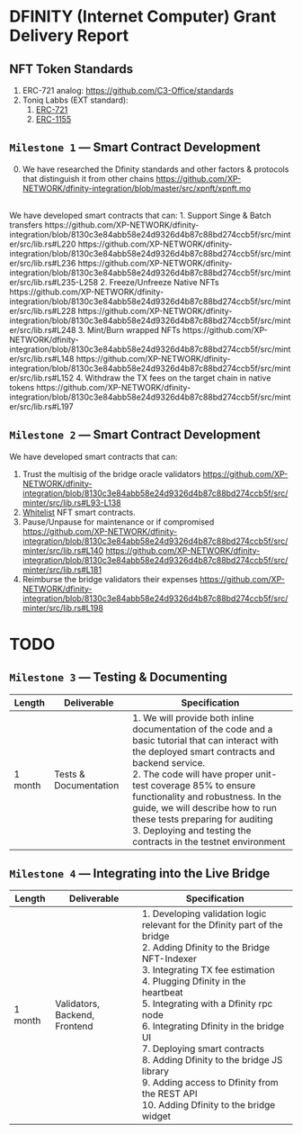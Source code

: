 # DFINITY (Internet Computer) Grant Delivery Report

## NFT Token Standards

1. ERC-721 analog: https://github.com/C3-Office/standards
2. Toniq Labbs (EXT standard): 
   1. [ERC-721](https://github.com/Toniq-Labs/extendable-token/blob/main/examples/erc721.mo)
   2. [ERC-1155](https://github.com/Toniq-Labs/extendable-token)

## `Milestone 1` — Smart Contract Development
0. We have researched the Dfinity standards and other factors & protocols that distinguish it from other chains
https://github.com/XP-NETWORK/dfinity-integration/blob/master/src/xpnft/xpnft.mo
<br/>
We have developed smart contracts that can:  1. Support Singe & Batch transfers
https://github.com/XP-NETWORK/dfinity-integration/blob/8130c3e84abb58e24d9326d4b87c88bd274ccb5f/src/minter/src/lib.rs#L220
https://github.com/XP-NETWORK/dfinity-integration/blob/8130c3e84abb58e24d9326d4b87c88bd274ccb5f/src/minter/src/lib.rs#L236
https://github.com/XP-NETWORK/dfinity-integration/blob/8130c3e84abb58e24d9326d4b87c88bd274ccb5f/src/minter/src/lib.rs#L235-L258
2. Freeze/Unfreeze Native NFTs
https://github.com/XP-NETWORK/dfinity-integration/blob/8130c3e84abb58e24d9326d4b87c88bd274ccb5f/src/minter/src/lib.rs#L228
https://github.com/XP-NETWORK/dfinity-integration/blob/8130c3e84abb58e24d9326d4b87c88bd274ccb5f/src/minter/src/lib.rs#L248
3. Mint/Burn wrapped NFTs
https://github.com/XP-NETWORK/dfinity-integration/blob/8130c3e84abb58e24d9326d4b87c88bd274ccb5f/src/minter/src/lib.rs#L148
https://github.com/XP-NETWORK/dfinity-integration/blob/8130c3e84abb58e24d9326d4b87c88bd274ccb5f/src/minter/src/lib.rs#L152
4. Withdraw the TX fees on the target chain in native tokens
https://github.com/XP-NETWORK/dfinity-integration/blob/8130c3e84abb58e24d9326d4b87c88bd274ccb5f/src/minter/src/lib.rs#L197

## `Milestone 2` — Smart Contract Development
We have developed smart contracts that can:
1. Trust the multisig of the bridge oracle validators
https://github.com/XP-NETWORK/dfinity-integration/blob/8130c3e84abb58e24d9326d4b87c88bd274ccb5f/src/minter/src/lib.rs#L93-L138
2. [Whitelist](https://github.com/XP-NETWORK/dfinity-integration/search?q=whitelist) NFT smart contracts.
3. Pause/Unpause for maintenance or if compromised
https://github.com/XP-NETWORK/dfinity-integration/blob/8130c3e84abb58e24d9326d4b87c88bd274ccb5f/src/minter/src/lib.rs#L140
https://github.com/XP-NETWORK/dfinity-integration/blob/8130c3e84abb58e24d9326d4b87c88bd274ccb5f/src/minter/src/lib.rs#L181
4. Reimburse the bridge validators their expenses
https://github.com/XP-NETWORK/dfinity-integration/blob/8130c3e84abb58e24d9326d4b87c88bd274ccb5f/src/minter/src/lib.rs#L198


# TODO

## `Milestone 3` — Testing & Documenting

| Length | Deliverable | Specification |
|-|-|-|
| 1 month | Tests & Documentation | 1. We will provide both inline documentation of the code and a basic tutorial that can interact with the deployed smart contracts and backend service.<br/>2. The code will have proper unit-test coverage 85% to ensure functionality and robustness. In the guide, we will describe how to run these tests preparing for auditing<br/>3. Deploying and testing the contracts in the testnet environment|

## `Milestone 4` — Integrating into the Live Bridge
| Length | Deliverable | Specification |
|-|-|-|
| 1 month | Validators, Backend, Frontend | 1. Developing validation logic relevant for the Dfinity part of the bridge<br/>2. Adding Dfinity to the Bridge NFT-Indexer<br/>3. Integrating TX fee estimation<br/>4. Plugging Dfinity in the heartbeat<br/>5. Integrating with a Dfinity rpc node<br/>6. Integrating Dfinity in the bridge UI<br/>7. Deploying smart contracts<br/>8. Adding Dfinity to the bridge JS library<br/>9. Adding access to Dfinity from the REST API<br/>10. Adding Dfinity to the bridge widget|